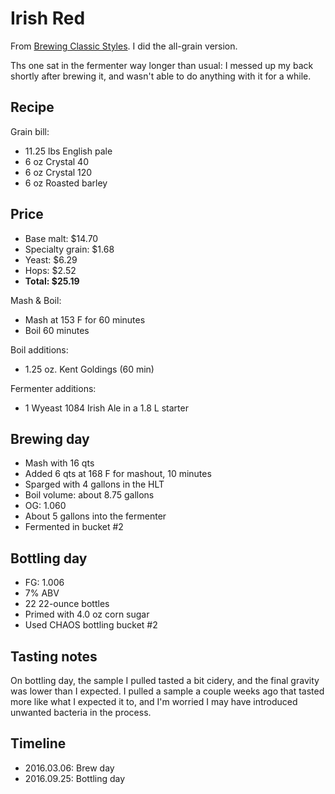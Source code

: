 # Irish Red
From [Brewing Classic Styles](http://www.amazon.com/Brewing-Classic-Styles-Winning-Recipes-ebook/dp/B002C1AJX8). I did the all-grain version.

Ths one sat in the fermenter way longer than usual: I messed up my back shortly after brewing it, and wasn't able to do anything with it for a while.

## Recipe
Grain bill:
* 11.25 lbs English pale
* 6 oz Crystal 40
* 6 oz Crystal 120
* 6 oz Roasted barley

## Price
* Base malt: $14.70
* Specialty grain: $1.68
* Yeast: $6.29
* Hops: $2.52
* **Total: $25.19**

Mash & Boil:
* Mash at 153 F for 60 minutes
* Boil 60 minutes

Boil additions:
* 1.25 oz. Kent Goldings (60 min)

Fermenter additions:
* 1 Wyeast 1084 Irish Ale in a 1.8 L starter

## Brewing day
* Mash with 16 qts
* Added 6 qts at 168 F for mashout, 10 minutes
* Sparged with 4 gallons in the HLT
* Boil volume: about 8.75 gallons
* OG: 1.060
* About 5 gallons into the fermenter
* Fermented in bucket #2

## Bottling day
* FG: 1.006
* 7% ABV
* 22 22-ounce bottles
* Primed with 4.0 oz corn sugar
* Used CHAOS bottling bucket #2

## Tasting notes
On bottling day, the sample I pulled tasted a bit cidery, and the final gravity was lower than I expected. I pulled a sample a couple weeks ago that tasted more like what I expected it to, and I'm worried I may have introduced unwanted bacteria in the process.

## Timeline
* 2016.03.06: Brew day
* 2016.09.25: Bottling day
